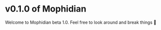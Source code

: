 # v0.1.0 of Mophidian

Welcome to Mophidian beta 1.0. Feel free to look around and break things :slightly_smiling_face:
